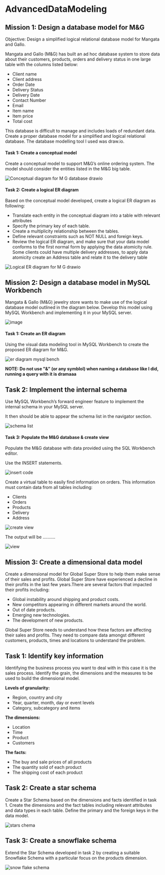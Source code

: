 # AdvancedDataModeling

## Mission 1: Design a database model for M&G

Objective: Design a simplified logical relational database model for Mangata and Gallo.

Mangata and Gallo (M&G) has built an ad hoc database system to store data about their customers, products, orders and delivery status in one large table with the columns listed below:
*	Client name
*	Client address
*	Order Date
*	Delivery Status
*	Delivery Date
*	Contact Number
*	Email
*	Item name
*	Item price
*	Total cost

This database is difficult to manage and includes loads of redundant data. Create a proper database model for a simplified and logical relational database.
The database modelling tool I used was draw.io.
#### Task 1: Create a conceptual model

Create a conceptual model to support M&G’s online ordering system. The model should consider the entities listed in the M&G big table. 

![Conceptual diagram for M G database drawio](https://user-images.githubusercontent.com/106580846/217201258-6a9e028a-c930-43d8-b2ab-9659046a2297.png)

#### Task 2: Create a logical ER diagram
Based on the conceptual model developed, create a logical ER diagram as following:
*	Translate each entity in the conceptual diagram into a table with relevant attributes 
*	Specify the primary key of each table.
*	Create a multiplicity relationship between the tables.
*	Define relevant constraints such as NOT NULL and foreign keys.
*	Review the logical ER diagram, and make sure that your data model conforms to the first normal form by applying the data atomicity rule. Some clients could have multiple delivery addresses, to apply data atomicity create an Address table and relate it to the delivery table 

![Logical ER diagram for M G drawio](https://user-images.githubusercontent.com/106580846/217202101-edff0f68-e871-4dbb-bd5c-4dfee69d5969.png)

## Mission 2: Design a database model in MySQL Workbench
Mangata & Gallo (M&G) jewelry store wants to make use of the logical database model outlined in the diagram below. Develop this model using MySQL Workbench and implementing it in your MySQL server.

![image](https://user-images.githubusercontent.com/106580846/217250134-d76a42cd-541d-49ab-a980-58af37b7dbd5.png)

#### Task 1: Create an ER diagram
Using the visual data modeling tool in MySQL Workbench to create the proposed ER diagram for M&G. 

![er diagram mysql bench](https://user-images.githubusercontent.com/106580846/217263905-83092f58-253b-4d71-8a8c-30316ae74759.png)

**NOTE: Do not use "&" (or any symblol) when naming a database like I did, running a query with it is dramaaa**

## Task 2: Implement the internal schema
Use MySQL Workbench’s forward engineer feature to implement the internal schema in your MySQL server.

It then should be able to appear the schema list in the navigator section.

![schema list](https://user-images.githubusercontent.com/106580846/217271843-d44ec408-23b0-4a20-9375-d18f65a65bdf.png)

#### Task 3: Populate the M&G database & create view
Populate the M&G database with data provided using the SQL Workbench editor. 

Use the INSERT statements.

![insert code](https://user-images.githubusercontent.com/106580846/217471138-fa70aa70-9c91-4bd9-9015-a19190644880.png)

Create a virtual table to easily find information on orders. This information must contain data from all tables including:
*	Clients
*	Orders 
*	Products 
*	Delivery 
* Address

![create view](https://user-images.githubusercontent.com/106580846/217477479-d096934d-11d1-44ae-81db-7b343857ecff.png)

The output will be ..........

![view](https://user-images.githubusercontent.com/106580846/217477708-2949cda4-2dfe-43a1-b830-6b4d9841b4d7.png)

## Mission 3: Create a dimensional data model

Create a dimensional model for Global Super Store to help them make sense of their sales and profits.
Global Super Store have experienced a decline in their profits in the last few years.There are several factors that impacted their profits including:
*	Global instability around shipping and product costs.
*	New competitors appearing in different markets around the world.
*	Out of date products.
*	Emerging new technologies.
*	The development of new products. 

Global Super Store needs to understand how these factors are affecting their sales and profits. They need to compare data amongst different customers, products, times and locations to understand the problem. 
 
## Task 1: Identify key information
Identifying the business process you want to deal with in this case it is the sales process. Identify the grain, the dimensions and the measures to be used to build the dimensional model. 

**Levels of granularity:**
* Region, country and city
*	Year, quarter, month, day or event levels
*	Category, subcategory and items

**The dimensions:** 
*	Location
*	Time
*	Product
*	Customers

**The facts:**
*	The buy and sale prices of all products
*	The quantity sold of each product
*	The shipping cost of each product 

## Task 2: Create a star schema

Create a Star Schema based on the dimensions and facts identified in task 1. 
Create the dimensions and the fact tables including relevant attributes and data types in each table.
Define the primary and the foreign keys in the data model.

![stars chema](https://user-images.githubusercontent.com/106580846/217501000-7ff21e75-0704-422a-ab2a-b376c2f098c2.png)

## Task 3: Create a snowflake schema

Extend the Star Schema developed in task 2 by creating a suitable Snowflake Schema with a particular focus on the products dimension.

![snow flake schema](https://user-images.githubusercontent.com/106580846/217504694-a4e1db66-88c8-4568-a1dc-f67e8cf83fab.png)

